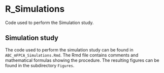 # R_Simulations
Code used to perform the Simulation study.


## Simulation study

The code used to perform the simulation study can be found in `ABC_mFPCA_Simulations.Rmd`. The Rmd file contains comments and mathematical formulas showing the procedure. The resulting figures can be found in the subdirectory `Figures`.
